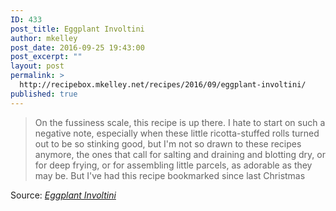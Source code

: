```yaml
---
ID: 433
post_title: Eggplant Involtini
author: mkelley
post_date: 2016-09-25 19:43:00
post_excerpt: ""
layout: post
permalink: >
  http://recipebox.mkelley.net/recipes/2016/09/eggplant-involtini/
published: true
---
```

<blockquote>On the fussiness scale, this recipe is up there. I hate to start on such a negative note, especially when these little ricotta-stuffed rolls turned out to be so stinking good, but I'm not so drawn to these recipes anymore, the ones that call for salting and draining and blotting dry, or for deep frying, or for assembling little parcels, as adorable as they may be. But I've had this recipe bookmarked since last Christmas</blockquote>
Source: <em><a href="https://www.alexandracooks.com/2011/09/29/eggplant-involtini/">Eggplant Involtini</a></em>